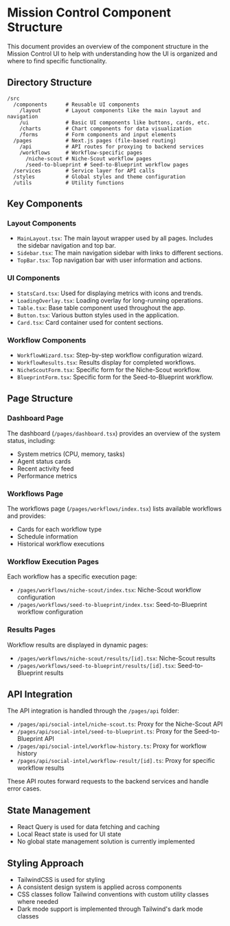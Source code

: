 # Mission Control Component Structure

This document provides an overview of the component structure in the Mission Control UI to help with understanding how the UI is organized and where to find specific functionality.

## Directory Structure

```
/src
  /components      # Reusable UI components
    /layout        # Layout components like the main layout and navigation
    /ui            # Basic UI components like buttons, cards, etc.
    /charts        # Chart components for data visualization
    /forms         # Form components and input elements
  /pages           # Next.js pages (file-based routing)
    /api           # API routes for proxying to backend services
    /workflows     # Workflow-specific pages
      /niche-scout # Niche-Scout workflow pages
      /seed-to-blueprint # Seed-to-Blueprint workflow pages
  /services        # Service layer for API calls
  /styles          # Global styles and theme configuration
  /utils           # Utility functions
```

## Key Components

### Layout Components

- `MainLayout.tsx`: The main layout wrapper used by all pages. Includes the sidebar navigation and top bar.
- `Sidebar.tsx`: The main navigation sidebar with links to different sections.
- `TopBar.tsx`: Top navigation bar with user information and actions.

### UI Components

- `StatsCard.tsx`: Used for displaying metrics with icons and trends.
- `LoadingOverlay.tsx`: Loading overlay for long-running operations.
- `Table.tsx`: Base table component used throughout the app.
- `Button.tsx`: Various button styles used in the application.
- `Card.tsx`: Card container used for content sections.

### Workflow Components

- `WorkflowWizard.tsx`: Step-by-step workflow configuration wizard.
- `WorkflowResults.tsx`: Results display for completed workflows.
- `NicheScoutForm.tsx`: Specific form for the Niche-Scout workflow.
- `BlueprintForm.tsx`: Specific form for the Seed-to-Blueprint workflow.

## Page Structure

### Dashboard Page

The dashboard (`/pages/dashboard.tsx`) provides an overview of the system status, including:
- System metrics (CPU, memory, tasks)
- Agent status cards
- Recent activity feed
- Performance metrics

### Workflows Page

The workflows page (`/pages/workflows/index.tsx`) lists available workflows and provides:
- Cards for each workflow type
- Schedule information
- Historical workflow executions

### Workflow Execution Pages

Each workflow has a specific execution page:
- `/pages/workflows/niche-scout/index.tsx`: Niche-Scout workflow configuration
- `/pages/workflows/seed-to-blueprint/index.tsx`: Seed-to-Blueprint workflow configuration

### Results Pages

Workflow results are displayed in dynamic pages:
- `/pages/workflows/niche-scout/results/[id].tsx`: Niche-Scout results
- `/pages/workflows/seed-to-blueprint/results/[id].tsx`: Seed-to-Blueprint results

## API Integration

The API integration is handled through the `/pages/api` folder:

- `/pages/api/social-intel/niche-scout.ts`: Proxy for the Niche-Scout API
- `/pages/api/social-intel/seed-to-blueprint.ts`: Proxy for the Seed-to-Blueprint API
- `/pages/api/social-intel/workflow-history.ts`: Proxy for workflow history
- `/pages/api/social-intel/workflow-result/[id].ts`: Proxy for specific workflow results

These API routes forward requests to the backend services and handle error cases.

## State Management

- React Query is used for data fetching and caching
- Local React state is used for UI state
- No global state management solution is currently implemented

## Styling Approach

- TailwindCSS is used for styling
- A consistent design system is applied across components
- CSS classes follow Tailwind conventions with custom utility classes where needed
- Dark mode support is implemented through Tailwind's dark mode classes